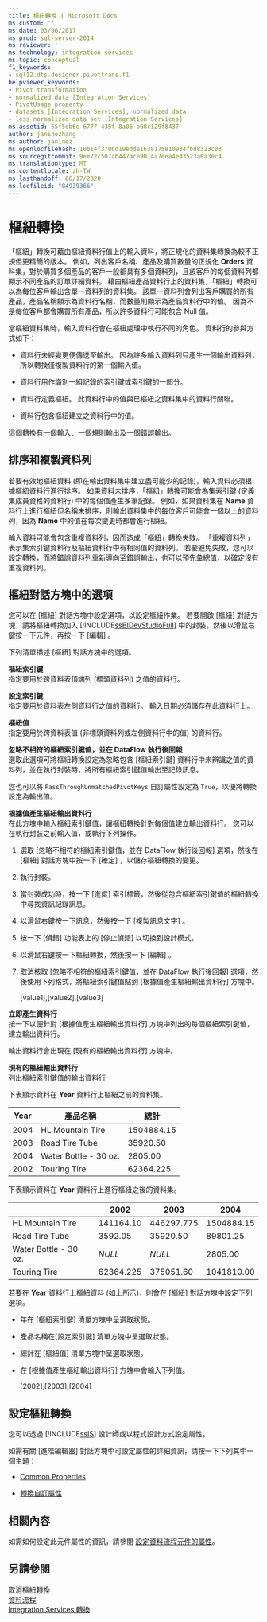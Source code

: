 ```yaml
---
title: 樞紐轉換 | Microsoft Docs
ms.custom: ''
ms.date: 03/06/2017
ms.prod: sql-server-2014
ms.reviewer: ''
ms.technology: integration-services
ms.topic: conceptual
f1_keywords:
- sql12.dts.designer.pivottrans.f1
helpviewer_keywords:
- Pivot transformation
- normalized data [Integration Services]
- PivotUsage property
- datasets [Integration Services], normalized data
- less normalized data set [Integration Services]
ms.assetid: 55f5db6e-6777-435f-8a06-b68c129f8437
author: janinezhang
ms.author: janinez
ms.openlocfilehash: 10b14f370bd19edde1638175810934fbd8323c03
ms.sourcegitcommit: 9ee72c507ab447ac69014a7eea4e43523a0a3ec4
ms.translationtype: MT
ms.contentlocale: zh-TW
ms.lasthandoff: 06/17/2020
ms.locfileid: "84939366"
---
```

# <a name="pivot-transformation"></a>樞紐轉換
  「樞紐」轉換可藉由樞紐資料行值上的輸入資料，將正規化的資料集轉換為較不正規但更精簡的版本。 例如，列出客戶名稱、產品及購買數量的正規化 **Orders** 資料集，對於購買多個產品的客戶一般都具有多個資料列，且該客戶的每個資料列都顯示不同產品的訂單詳細資料。 藉由樞紐產品資料行上的資料集，「樞紐」轉換可以為每位客戶輸出含單一資料列的資料集。 該單一資料列會列出客戶購買的所有產品，產品名稱顯示為資料行名稱，而數量則顯示為產品資料行中的值。 因為不是每位客戶都會購買所有產品，所以許多資料行可能包含 Null 值。  
  
 當樞紐資料集時，輸入資料行會在樞紐處理中執行不同的角色。 資料行的參與方式如下：  
  
-   資料行未經變更便傳送至輸出。 因為許多輸入資料列只產生一個輸出資料列，所以轉換僅複製資料行的第一個輸入值。  
  
-   資料行用作識別一組記錄的索引鍵或索引鍵的一部分。  
  
-   資料行定義樞紐。 此資料行中的值與已樞紐之資料集中的資料行關聯。  
  
-   資料行包含樞紐建立之資料行中的值。  
  
 這個轉換有一個輸入、一個規則輸出及一個錯誤輸出。  
  
## <a name="sort-and-duplicate-rows"></a>排序和複製資料列  
 若要有效地樞紐資料 (即在輸出資料集中建立盡可能少的記錄)，輸入資料必須根據樞紐資料行進行排序。 如果資料未排序，「樞紐」轉換可能會為集索引鍵 (定義集成員資格的資料行) 中的每個值產生多筆記錄。 例如，如果資料集在 **Name** 資料行上進行樞紐但名稱未排序，則輸出資料集中的每位客戶可能會一個以上的資料列，因為 **Name** 中的值在每次變更時都會進行樞紐。  
  
 輸入資料可能會包含重複資料列，因而造成「樞紐」轉換失敗。 「重複資料列」表示集索引鍵資料行及樞紐資料行中有相同值的資料列。 若要避免失敗，您可以設定轉換，而將錯誤資料列重新導向至錯誤輸出，也可以預先彙總值，以確定沒有重複資料列。  
  
##  <a name="options-in-the-pivot-dialog-box"></a><a name="options"></a> 樞紐對話方塊中的選項  
 您可以在 [樞紐]  對話方塊中設定選項，以設定樞紐作業。 若要開啟 [樞紐]  對話方塊，請將樞紐轉換加入 [!INCLUDE[ssBIDevStudioFull](../../../includes/ssbidevstudiofull-md.md)] 中的封裝，然後以滑鼠右鍵按一下元件，再按一下 [編輯]  。  
  
 下列清單描述 [樞紐]  對話方塊中的選項。  
  
 **樞紐索引鍵**  
 指定要用於跨資料表頂端列 (標頭資料列) 之值的資料行。  
  
 **設定索引鍵**  
 指定要用於資料表左側資料行之值的資料行。 輸入日期必須儲存在此資料行上。  
  
 **樞紐值**  
 指定要用於跨資料表值 (非標頭資料列或左側資料行中的值) 的資料行。  
  
 **忽略不相符的樞紐索引鍵值，並在 DataFlow 執行後回報**  
 選取此選項可將樞紐轉換設定為忽略包含 [樞紐索引鍵]  資料行中未辨識之值的資料列，並在執行封裝時，將所有樞紐索引鍵值輸出至記錄訊息。  
  
 您也可以將 `PassThroughUnmatchedPivotKeys` 自訂屬性設定為 `True`，以便將轉換設定為輸出值。  
  
 **根據值產生樞紐輸出資料行**  
 在此方塊中輸入樞紐索引鍵值，讓樞紐轉換針對每個值建立輸出資料行。 您可以在執行封裝之前輸入值，或執行下列操作。  
  
1.  選取 [忽略不相符的樞紐索引鍵值，並在 DataFlow 執行後回報]  選項，然後在 [樞紐]  對話方塊中按一下 [確定]  ，以儲存樞紐轉換的變更。  
  
2.  執行封裝。  
  
3.  當封裝成功時，按一下 [進度]  索引標籤，然後從包含樞紐索引鍵值的樞紐轉換中尋找資訊記錄訊息。  
  
4.  以滑鼠右鍵按一下訊息，然後按一下 [複製訊息文字]  。  
  
5.  按一下 [偵錯]  功能表上的 [停止偵錯]  以切換到設計模式。  
  
6.  以滑鼠右鍵按一下樞紐轉換，然後按一下 [編輯]  。  
  
7.  取消核取 [忽略不相符的樞紐索引鍵值，並在 DataFlow 執行後回報]  選項，然後使用下列格式，將樞紐索引鍵值貼到 [根據值產生樞紐輸出資料行]  方塊中。  
  
     [value1],[value2],[value3]  
  
 **立即產生資料行**  
 按一下以便針對 [根據值產生樞紐輸出資料行]  方塊中列出的每個樞紐索引鍵值，建立輸出資料行。  
  
 輸出資料行會出現在 [現有的樞紐輸出資料行]  方塊中。  
  
 **現有的樞紐輸出資料行**  
 列出樞紐索引鍵值的輸出資料行  
  
 下表顯示資料在 **Year** 資料行上樞紐之前的資料集。  
  
|Year|產品名稱|總計|  
|----------|------------------|-----------|  
|2004|HL Mountain Tire|1504884.15|  
|2003|Road Tire Tube|35920.50|  
|2004|Water Bottle - 30 oz.|2805.00|  
|2002|Touring Tire|62364.225|  
  
 下表顯示資料在 **Year** 資料行上進行樞紐之後的資料集。  
  
||2002|2003|2004|  
|-|----------|----------|----------|  
|HL Mountain Tire|141164.10|446297.775|1504884.15|  
|Road Tire Tube|3592.05|35920.50|89801.25|  
|Water Bottle - 30 oz.|*NULL*|*NULL*|2805.00|  
|Touring Tire|62364.225|375051.60|1041810.00|  
  
 若要在 **Year** 資料行上樞紐資料 (如上所示)，則會在 [樞紐]  對話方塊中設定下列選項。  
  
-   年在 [樞紐索引鍵]  清單方塊中呈選取狀態。  
  
-   產品名稱在[設定索引鍵]  清單方塊中呈選取狀態。  
  
-   總計在 [樞紐值]  清單方塊中呈選取狀態。  
  
-   在 [根據值產生樞紐輸出資料行]  方塊中會輸入下列值。  
  
     [2002],[2003],[2004]  
  
## <a name="configuration-of-the-pivot-transformation"></a>設定樞紐轉換  
 您可以透過 [!INCLUDE[ssIS](../../../includes/ssis-md.md)] 設計師或以程式設計方式設定屬性。  
  
 如需有關 [進階編輯器]  對話方塊中可設定屬性的詳細資訊，請按一下下列其中一個主題：  
  
-   [Common Properties](../../common-properties.md)  
  
-   [轉換自訂屬性](transformation-custom-properties.md)  
  
## <a name="related-content"></a>相關內容  
 如需如何設定此元件屬性的資訊，請參閱 [設定資料流程元件的屬性](../set-the-properties-of-a-data-flow-component.md)。  
  
## <a name="see-also"></a>另請參閱  
 [取消樞紐轉換](pivot-transformation.md)   
 [資料流程](../data-flow.md)   
 [Integration Services 轉換](integration-services-transformations.md)  
  
  
